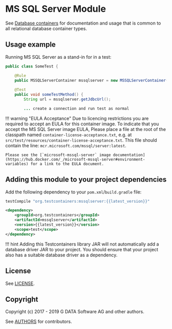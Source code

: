 # MS SQL Server Module

See [Database containers](./index.md) for documentation and usage that is common to all relational database container types.

## Usage example

Running MS SQL Server as a stand-in for in a test:

```java
public class SomeTest {

    @Rule
    public MSSQLServerContainer mssqlserver = new MSSQLServerContainer();
    
    @Test
    public void someTestMethod() {
        String url = mssqlserver.getJdbcUrl();

        ... create a connection and run test as normal
```

!!! warning "EULA Acceptance"
    Due to licencing restrictions you are required to accept an EULA for this container image. To indicate that you accept the MS SQL Server image EULA, Please place a file at the root of the classpath named `container-license-acceptance.txt`, e.g. at `src/test/resources/container-license-acceptance.txt`. This file should contain the line: `mcr.microsoft.com/mssql/server:latest`.
    
    Please see the [`microsoft-mssql-server` image documentation](https://hub.docker.com/_/microsoft-mssql-server#environment-variables) for a link to the EULA document.

## Adding this module to your project dependencies

Add the following dependency to your `pom.xml`/`build.gradle` file:

```groovy tab='Gradle'
testCompile "org.testcontainers:mssqlserver:{{latest_version}}"
```

```xml tab='Maven'
<dependency>
    <groupId>org.testcontainers</groupId>
    <artifactId>mssqlserver</artifactId>
    <version>{{latest_version}}</version>
    <scope>test</scope>
</dependency>
```


!!! hint
    Adding this Testcontainers library JAR will not automatically add a database driver JAR to your project. You should ensure that your project also has a suitable database driver as a dependency.

## License

See [LICENSE](https://raw.githubusercontent.com/testcontainers/testcontainers-java/master/modules/mssqlserver/LICENSE).

## Copyright

Copyright (c) 2017 - 2019 G DATA Software AG and other authors.

See [AUTHORS](https://raw.githubusercontent.com/testcontainers/testcontainers-java/master/modules/mssqlserver/AUTHORS) for contributors.
